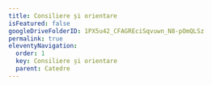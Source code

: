 ```yaml
---
title: Consiliere și orientare
isFeatured: false
googleDriveFolderID: 1PX5u42_CFAGREciSqvuwn_N8-pOmQLSz
permalink: true
eleventyNavigation:
  order: 1
  key: Consiliere și orientare
  parent: Catedre
---
```

